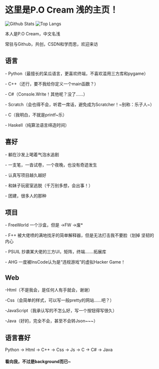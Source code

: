 <h1>这里是P.O Cream 浅的主页！</h1>

![Github Stats](https://github-readme-stats.vercel.app/api?username=P-O-Cream&show_icons=true&theme=dark&count_private=true)
![Top Langs](https://github-readme-stats.vercel.app/api/top-langs/?username=QianBretain&layout=compact&theme=tokyonight)

<p>本人是P.O Cream，中文名浅 </p>
<p>常驻与Github，共创，CSDN和学而思，欢迎来访 </p>

<h2>语言 </h2>
<p>- Python（最擅长的呆瓜语言，更喜欢终端，不喜欢滥用三方库和pygame）</p>
<p>- C++（还行，要不我给你定义一个main函数？）</p>
<p>- C#（Console.Write！其他呢？没了......）</p>
<p>- Scratch（会也得不会，听君一席话，避免成为Scratcher！~别称：乐子人~）</p>
<p>- C（我明白，不就是printf~乐）</p>
<p>- Haskell（纯算法语言缔造时间）</p>

<h2>喜好 </h2>
<p>- 躺在沙发上喝着气泡水追剧 </p>
<p>- 一支笔，一沓试卷，一个夜晚，也没有奇迹发生 </p>
<p>- 认真写项目越久越好 </p>
<p>- 和妹子玩密室逃脱（千万别多想，会出事！） </p>
<p>- 团建，很多人的那种 </p>

<h2>项目 </h2>
<p>- FreeWorld 一个沙盒，但是 ->FW ->废* </p>
<p>- F++ 被大佬喷的满地找牙的简单解释器，但是无法打击我不要脸（划掉 坚韧的内心 </p>
<p>- PSUIL 抄袭某大佬的三方UI，矩阵，终端.......拓展库 </p>
<p>- AHG 一度被InsCode认为是“违规游戏”的虚拟Hacker Game！ </p>

<h2>Web </h2>
<p>-Html（不是我会，是任何人有手就会，谢谢） </p>
<p>-Css（会简单的样式，可以写一般pretty的网站......吧？）  </p>
<p>-JavaScript（我承认写的不怎么好，写一个按钮得写很久） </p>
<p>-Java（好的，完全不会，甚至不会转Json~~~） </p>

<h2>语言喜好 </h2>
<p>Python -> Html -> C++ -> Css -> Js -> C -> C# -> Java </p>

<h4>看向我，不过是background而已~</h4>
